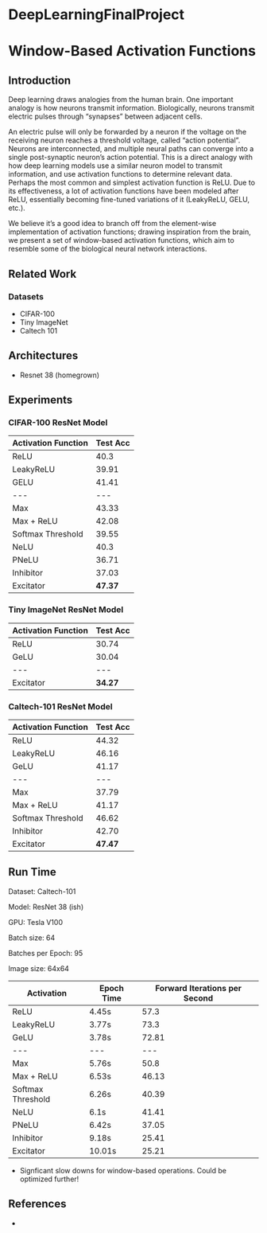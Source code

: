 # DeepLearningFinalProject

# Window-Based Activation Functions

## Introduction
Deep learning draws analogies from the  human brain. One important analogy is how  neurons  transmit  information.   Biologically,  neurons transmit electric pulses through  “synapses”  between  adjacent  cells.

An  electric pulse will only be forwarded by a neuron  if  the  voltage on the receiving neuron  reaches  a  threshold  voltage,  called  “action  potential”.   Neurons  are  interconnected, and  multiple  neural  paths  can  converge  into  a single post-synaptic  neuron’s  action  potential.
This is a direct analogy with how deep learning models use a similar neuron model to transmit information, and use activation functions to determine relevant data. Perhaps the most common and simplest activation function is ReLU.  Due to its effectiveness, a lot of activation functions have been modeled after ReLU, essentially becoming fine-tuned variations of it (LeakyReLU, GELU, etc.).

We believe it’s a good idea to branch off from the element-wise implementation of activation functions; drawing inspiration from the brain, we present a set of window-based activation functions, which aim to resemble some of the biological neural network interactions.


## Related Work


### Datasets

* CIFAR-100
* Tiny ImageNet
* Caltech 101

## Architectures

* Resnet 38 (homegrown)

## Experiments 

### CIFAR-100 ResNet Model

| Activation Function | Test Acc  |  
| --- | --- |
| ReLU |  40.3 |
| LeakyReLU | 39.91 |
| GELU | 41.41 | 
| --- | --- |
| Max | 43.33 |
| Max + ReLU | 42.08 |
| Softmax Threshold | 39.55 |
| NeLU | 40.3 |
| PNeLU | 36.71 |
| Inhibitor | 37.03 |
| Excitator | **47.37** |

### Tiny ImageNet ResNet Model
| Activation Function | Test Acc |
| --- | --- |
| ReLU | 30.74 |
| GeLU | 30.04 | 
| ---  |  ---  |
| Excitator | **34.27** |

### Caltech-101 ResNet Model
| Activation Function | Test Acc |
| --- | --- |
| ReLU | 44.32 |
| LeakyReLU | 46.16 |
| GeLU | 41.17 | 
| ---  |  ---  |
| Max | 37.79 |
| Max + ReLU | 41.17 |
| Softmax Threshold | 46.62 |
| Inhibitor | 42.70 |
| Excitator | **47.47** |


## Run Time

Dataset: Caltech-101

Model: ResNet 38 (ish)

GPU: Tesla V100

Batch size: 64

Batches per Epoch: 95

Image size: 64x64


| Activation | Epoch Time | Forward Iterations per Second |
| --- | --- | --- |
| ReLU | 4.45s | 57.3 | 
| LeakyReLU | 3.77s | 73.3 |
| GeLU | 3.78s | 72.81 |
| --- | --- | --- | 
| Max | 5.76s | 50.8 |
| Max + ReLU | 6.53s | 46.13 |
| Softmax Threshold | 6.26s | 40.39 |
| NeLU | 6.1s | 41.41 |
| PNeLU | 6.42s | 37.05 |
| Inhibitor | 9.18s | 25.41 |
| Excitator | 10.01s | 25.21 |

* Signficant slow downs for window-based operations. Could be optimized further!



## References

-
